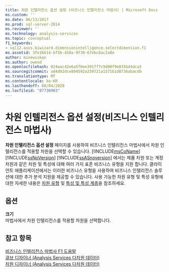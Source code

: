```yaml
---
title: 차원 인텔리전스 옵션 설정 (비즈니스 인텔리전스 마법사) | Microsoft Docs
ms.custom: ''
ms.date: 06/13/2017
ms.prod: sql-server-2014
ms.reviewer: ''
ms.technology: analysis-services
ms.topic: conceptual
f1_keywords:
- sql12.asvs.biwizard.dimensionintelligence.selectdimension.f1
ms.assetid: 3fe16614-bf5b-458a-9f30-67ebc8ac2a8e
author: minewiskan
ms.author: owend
ms.openlocfilehash: 024aac42e6a5f0ee391ff7c9d00f9e035bd4dca5
ms.sourcegitcommit: ad4d92dce894592a259721a1571b1d8736abacdb
ms.translationtype: MT
ms.contentlocale: ko-KR
ms.lasthandoff: 08/04/2020
ms.locfileid: "87736903"
---
```

# <a name="set-dimension-intelligence-options-business-intelligence-wizard"></a>차원 인텔리전스 옵션 설정(비즈니스 인텔리전스 마법사)
  **차원 인텔리전스 옵션 설정** 페이지를 사용하여 비즈니스 인텔리전스 마법사에서 차원 인텔리전스를 적용할 차원을 선택할 수 있습니다. [!INCLUDE[msCoName](../includes/msconame-md.md)][!INCLUDE[ssNoVersion](../includes/ssnoversion-md.md)] [!INCLUDE[ssASnoversion](../includes/ssasnoversion-md.md)] 에서는 제품 차원 또는 계정 차원과 같은 차원 및 특성에 대해 여러 가지 표준 비즈니스 유형을 지원 합니다. 클라이언트 애플리케이션에서는 이러한 비즈니스 유형을 사용하여 비즈니스 인텔리전스 솔루션에 대한 추가 분석 지원을 제공할 수 있습니다. 사용 가능한 차원 유형 및 특성 유형에 대한 자세한 내용은 [차원 유형](multidimensional-models-olap-logical-dimension-objects/database-dimension-properties-types.md) 및 [특성 및 특성 계층](multidimensional-models-olap-logical-dimension-objects/attributes-and-attribute-hierarchies.md)을 참조하세요.  
  
## <a name="options"></a>옵션  
 **크기**  
 마법사에서 차원 인텔리전스를 적용할 차원을 선택합니다.  
  
## <a name="see-also"></a>참고 항목  
 [비즈니스 인텔리전스 마법사 F1 도움말](business-intelligence-wizard-f1-help.md)   
 [큐브 디자이너 &#40;Analysis Services 다차원 데이터&#41;](cube-designer-analysis-services-multidimensional-data.md)   
 [차원 디자이너 &#40;Analysis Services 다차원 데이터&#41;](dimension-designer-analysis-services-multidimensional-data.md)  
  
  
